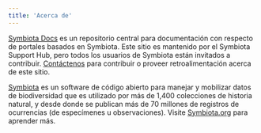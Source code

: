 ```yaml
---
title: 'Acerca de'
---
```


[Symbiota Docs](https://symbiota.org/docs) es un repositorio central para documentación con respecto de portales basados en Symbiota. Este sitio es mantenido por el Symbiota Support Hub, pero todos los usuarios de Symbiota están invitados a contribuir. [Contáctenos](https://biokic.github.io/symbiota-docs/contact/) para contribuir o proveer retroalimentación acerca de este sitio.

[Symbiota](https://symbiota.org/) es un software de código abierto para manejar y mobilizar datos de biodiversidad que es utilizado por más de 1,400 colecciones de historia natural, y desde donde se publican más de 70 millones de registros de ocurrencias (de especímenes u observaciones). Visite [Symbiota.org](https://symbiota.org/) para aprender más.
